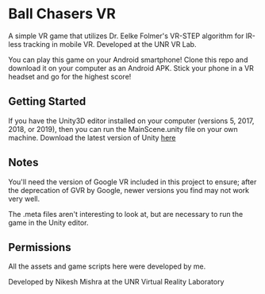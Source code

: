 # Ball Chasers VR

A simple VR game that utilizes Dr. Eelke Folmer's VR-STEP algorithm for IR-less tracking in mobile VR. Developed at the UNR VR Lab.

You can play this game on your Android smartphone! Clone this repo and download it on your computer as an Android APK. Stick your phone in a VR headset and go for the highest score!

## Getting Started

If you have the Unity3D editor installed on your computer (versions 5, 2017, 2018, or 2019), then you can run the MainScene.unity file on your own machine. Download the latest version of Unity [here](https://unity.com/releases/2019-2)


## Notes

You'll need the version of Google VR included in this project to ensure; after the deprecation of GVR by Google, newer versions you find may not work very well.

The .meta files aren't interesting to look at, but are necessary to run the game in the Unity editor.

## Permissions

All the assets and game scripts here were developed by me.


Developed by Nikesh Mishra at the UNR Virtual Reality Laboratory
